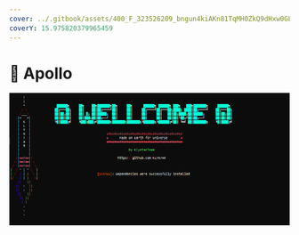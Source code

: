 ```yaml
---
cover: ../.gitbook/assets/400_F_323526209_bngun4kiAKn81TqMH0ZkQ9dHxw0GLB3n.jpg
coverY: 15.975820379965459
---
```


# 🌚 Apollo

![Make sure build was successful if you see this in console](<../.gitbook/assets/image (1).png>)
